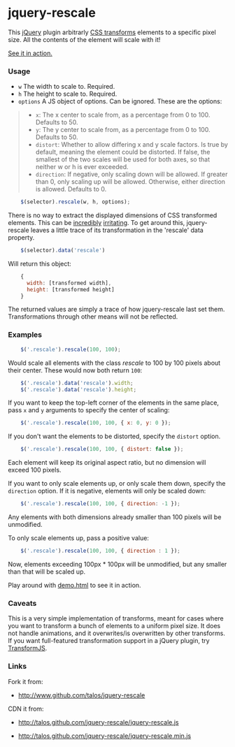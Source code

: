 # jquery-rescale

This [jQuery][] plugin arbitrarly [CSS transforms][] elements to a specific
pixel size.  All the contents of the element will scale with it!

  [jQuery]: http://www.jquery.org/
  [CSS transforms]: https://developer.mozilla.org/en/CSS/transform

[See it in action.](http://talos.github.com/jquery-rescale/demo.html)

### Usage

* `w` The width to scale to.  Required.
* `h` The height to scale to.  Required.
* `options` A JS object of options.  Can be ignored.  These are the options:

> * `x`: The x center to scale from, as a percentage from 0
>        to 100.  Defaults to 50.
> * `y`: The y center to scale from, as a percentage from 0
>        to 100. Defaults to 50.
> * `distort`:  Whether to allow differing x and y scale
>               factors.  Is true by default, meaning the element could be
>               distorted.  If false, the smallest of the two scales will be
>               used for both axes, so that neither w or h is ever exceeded.
> * `direction`: If negative, only scaling down will be
>                allowed.  If greater than 0, only scaling up will be allowed.
>                Otherwise, either direction is allowed.  Defaults to 0.

```javascript
    $(selector).rescale(w, h, options);
```

There is no way to extract the displayed dimensions of CSS transformed
elements.  This can be [incredibly][] [irritating][]. To get around this,
jquery-rescale leaves a little trace of its transformation in the
'rescale' data property.

  [incredibly]: http://stackoverflow.com/questions/8445680/get-actual-width-and-height-of-an-element-after-being-scaled-using-css3
  [irritating]: http://stackoverflow.com/questions/8025622/how-to-get-screen-position-of-css3-3d-transformed-elements?answertab=votes#tab-top

```javascript
    $(selector).data('rescale')
```

Will return this object:

```javascript
    {
      width: [transformed width],
      height: [transformed height]
    }
```

The returned values are simply a trace of how jquery-rescale last set them.
Transformations through other means will not be reflected.

### Examples

```javascript
    $('.rescale').rescale(100, 100);
```

Would scale all elements with the class *rescale* to 100 by 100 pixels
about their center.  These would now both return `100`:

```javascript
    $('.rescale').data('rescale').width;
    $('.rescale').data('rescale').height;
```

If you want to keep the top-left corner of the elements in the same place,
pass `x` and `y` arguments to specify the center of scaling:

```javascript
    $('.rescale').rescale(100, 100, { x: 0, y: 0 });
```

If you don't want the elements to be distorted, specify the `distort` option.

```javascript
    $('.rescale').rescale(100, 100, { distort: false });
```

Each element will keep its original aspect ratio, but no dimension
will exceed 100 pixels.

If you want to only scale elements up, or only scale them down,
specify the `direction` option.  If it is negative, elements will only
be scaled down:

```javascript
    $('.rescale').rescale(100, 100, { direction: -1 });
```

Any elements with both dimensions already smaller than 100 pixels
will be unmodified.

To only scale elements up, pass a positive value:

```javascript
    $('.rescale').rescale(100, 100, { direction : 1 });
```

Now, elements exceeding 100px * 100px will be unmodified, but any
smaller than that will be scaled up.

Play around with [demo.html](http://talos.github.com/jquery-rescale/demo.html)
to see it in action.

### Caveats

This is a very simple implementation of transforms, meant for cases
where you want to transform a bunch of elements to a uniform pixel
size.  It does not handle animations, and it overwrites/is overwritten
by other transforms.  If you want full-featured transformation
support in a jQuery plugin, try [TransformJS][].

  [TransformJS]: http://transformjs.strobeapp.com/

### Links

Fork it from:

* <http://www.github.com/talos/jquery-rescale>

CDN it from:

* <http://talos.github.com/jquery-rescale/jquery-rescale.js>

* <http://talos.github.com/jquery-rescale/jquery-rescale.min.js>
